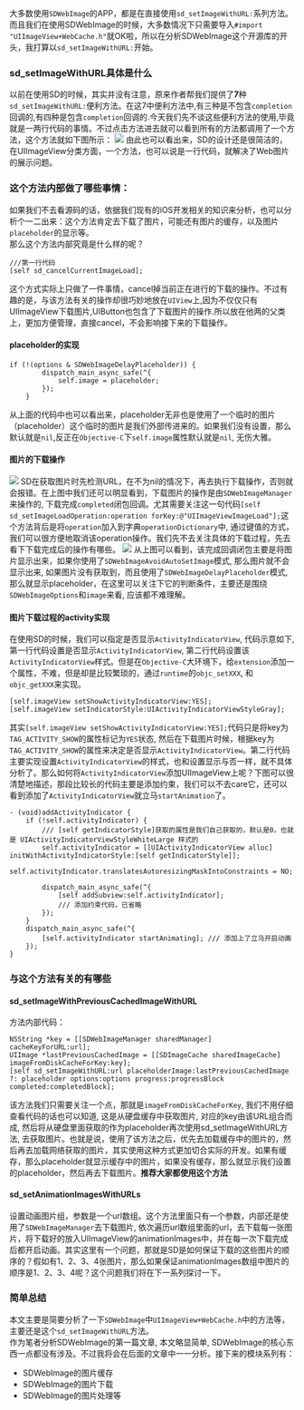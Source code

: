 大多数使用`SDWebImage`的APP，都是在直接使用`sd_setImageWithURL:`系列方法。而且我们在使用SDWebImage的时候，大多数情况下只需要导入`#import "UIImageView+WebCache.h"`就OK啦，所以在分析SDWebImage这个开源库的开头，我打算以`sd_setImageWithURL:`开始。
### sd_setImageWithURL具体是什么
以前在使用SD的时候，其实并没有注意，原来作者帮我们提供了**7**种`sd_setImageWithURL:`便利方法。在这7中便利方法中,有三种是不包含`completion`回调的,有四种是包含`completion`回调的.今天我们先不谈这些便利方法的使用,毕竟就是一两行代码的事情。不过点击方法进去就可以看到所有的方法都调用了一个方法，这个方法就如下图所示：
![](https://github.com/qiuncheng/posted-articles-in-blog/blob/master/images/sd_setImageWithURL.jpeg?raw=true)
由此也可以看出来，SD的设计还是很简洁的，在UIImageView分类方面，一个方法，也可以说是一行代码，就解决了Web图片的展示问题。
### 这个方法内部做了哪些事情：
如果我们不去看源码的话，依据我们现有的iOS开发相关的知识来分析，也可以分析个一二出来：这个方法肯定去下载了图片，可能还有图片的缓存，以及图片`placeholder`的显示等。  
那么这个方法内部究竟是什么样的呢？
```
///第一行代码
[self sd_cancelCurrentImageLoad];
```
这个方式实际上只做了一件事情，cancel掉当前正在进行的下载的操作。不过有趣的是，与该方法有关的操作却很巧妙地放在`UIView`上,因为不仅仅只有UIImageView下载图片,UIButton也包含了下载图片的操作.所以放在他两的父类上，更加方便管理，直接cancel，不会影响接下来的下载操作。
#### placeholder的实现
```
if (!(options & SDWebImageDelayPlaceholder)) {
        dispatch_main_async_safe(^{
            self.image = placeholder;
        });
    }
```
从上面的代码中也可以看出来，placeholder无非也是使用了一个临时的图片（placeholder）这个临时的图片是我们外部传进来的。如果我们没有设置，那么默认就是`nil`,反正在`Objective-C`下`self.image`属性默认就是`nil`, 无伤大雅。
#### 图片的下载操作
![](https://github.com/qiuncheng/posted-articles-in-blog/blob/master/images/sd_setImageWithURL2.png?raw=true)
SD在获取图片时先检测URL，在不为nil的情况下，再去执行下载操作，否则就会报错。在上图中我们还可以明显看到，下载图片的操作是由`SDWebImageManager`来操作的, 下载完成`completed`闭包回调。尤其需要关注这一句代码`[self sd_setImageLoadOperation:operation forKey:@"UIImageViewImageLoad"];`这个方法背后是将`operation`加入到字典`operationDictionary`中, 通过键值的方式，我们可以很方便地取消该operation操作。我们先不去关注具体的下载过程，先去看下下载完成后的操作有哪些。
![](https://github.com/qiuncheng/posted-articles-in-blog/blob/master/images/sd_setImageWithURL3.png?raw=true)
从上图可以看到，该完成回调闭包主要是将图片显示出来，如果你使用了`SDWebImageAvoidAutoSetImage`模式, 那么图片就不会显示出来, 如果图片没有获取到，而且使用了`SDWebImageDelayPlaceholder`模式, 那么就显示placeholder，在这里可以关注下它的判断条件，主要还是围绕`SDWebImageOptions`和`image`来看, 应该都不难理解。
#### 图片下载过程的activity实现
在使用SD的时候，我们可以指定是否显示`ActivityIndicatorView`, 代码示意如下, 第一行代码设置是否显示`ActivityIndicatorView`, 第二行代码设置该`ActivityIndicatorView`样式。但是在`Objective-C`大环境下，给`extension`添加一个属性，不难，但是却是比较繁琐的，通过`runtime`的`objc_setXXX`, 和`objc_getXXX`来实现。
```
[self.imageView setShowActivityIndicatorView:YES];
[self.imageView setIndicatorStyle:UIActivityIndicatorViewStyleGray];
```
其实`[self.imageView setShowActivityIndicatorView:YES];`代码只是将key为`TAG_ACTIVITY_SHOW`的属性标记为`YES`状态, 然后在下载图片时候，根据key为`TAG_ACTIVITY_SHOW`的属性来决定是否显示`ActivityIndicatorView`。第二行代码主要实现设置`ActivityIndicatorView`的样式，也和设置显示与否一样，就不具体分析了。那么如何将`ActivityIndicatorView`添加UIImageView上呢？下图可以很清楚地描述，那段比较长的代码主要是添加约束，我们可以不去care它，还可以看到添加了`ActivityIndicatorView`就立马`startAnimation`了。
```
- (void)addActivityIndicator {
    if (!self.activityIndicator) {
        /// [self getIndicatorStyle]获取的属性是我们自己获取的，默认是0，也就是 UIActivityIndicatorViewStyleWhiteLarge 样式的
        self.activityIndicator = [[UIActivityIndicatorView alloc] initWithActivityIndicatorStyle:[self getIndicatorStyle]];
        self.activityIndicator.translatesAutoresizingMaskIntoConstraints = NO;

        dispatch_main_async_safe(^{
            [self addSubview:self.activityIndicator];
            /// 添加约束代码，已省略
        });
    }
    dispatch_main_async_safe(^{
        [self.activityIndicator startAnimating]; /// 添加上了立马开启动画
    });
}
```
### 与这个方法有关的有哪些
#### sd_setImageWithPreviousCachedImageWithURL
方法内部代码：
```
NSString *key = [[SDWebImageManager sharedManager] cacheKeyForURL:url];
UIImage *lastPreviousCachedImage = [[SDImageCache sharedImageCache] imageFromDiskCacheForKey:key];
[self sd_setImageWithURL:url placeholderImage:lastPreviousCachedImage ?: placeholder options:options progress:progressBlock completed:completedBlock];    
```
该方法我们只需要关注一个点，那就是`imageFromDiskCacheForKey`, 我们不用仔细查看代码的话也可以知道, 这是从硬盘缓存中获取图片, 对应的key由该URL组合而成, 然后将从硬盘里面获取的作为placeholder再次使用sd_setImageWithURL方法, 去获取图片。也就是说，使用了该方法之后，优先去加载缓存中的图片的，然后再去加载网络获取的图片，其实使用这种方式更加切合实际的开发。如果有缓存，那么placeholder就显示缓存中的图片，如果没有缓存，那么就显示我们设置的placeholder，然后再去下载图片。**推荐大家都使用这个方法**
#### sd_setAnimationImagesWithURLs
设置动画图片组，参数是一个url数组。这个方法里面只有一个参数，内部还是使用了`SDWebImageManager`去下载图片, 依次遍历url数组里面的url，去下载每一张图片，将下载好的放入UIImageView的animationImages中，并在每一次下载完成后都开启动画。其实这里有一个问题，那就是SD是如何保证下载的这些图片的顺序的？假如有1、2、3、4张图片，那么如果保证animationImages数组中图片的顺序是1、2、3、4呢？这个问题我们将在下一系列探讨一下。
### 简单总结
本文主要是简要分析了一下`SDWebImage`中`UIImageView+WebCache.h`中的方法等，主要还是这个`sd_setImageWithURL`方法。  
作为笔者分析SDWebImage的第一篇文章, 本文略显简单, SDWebImage的核心东西一点都没有涉及。不过我将会在后面的文章中一一分析。接下来的模块系列有：
- SDWebImage的图片缓存
- SDWebImage的图片下载
- SDWebImage的图片处理等